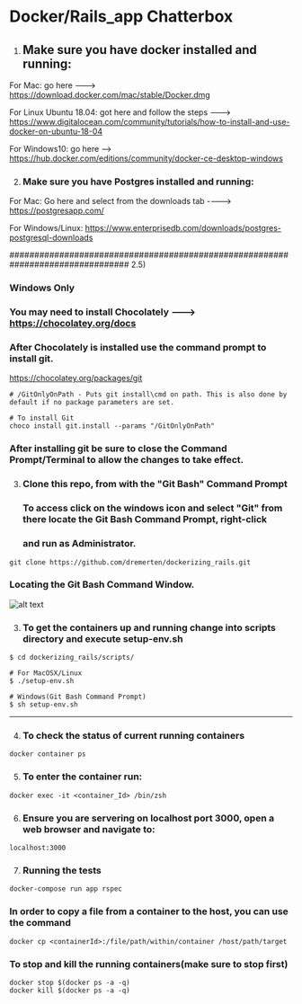 # Docker/Rails_app Chatterbox


1) ## Make sure you have docker installed and running: 

For Mac: go here ---> https://download.docker.com/mac/stable/Docker.dmg

For Linux Ubuntu 18.04: got here and follow the steps ---> 
https://www.digitalocean.com/community/tutorials/how-to-install-and-use-docker-on-ubuntu-18-04

For Windows10: go here --> https://hub.docker.com/editions/community/docker-ce-desktop-windows

2) ### Make sure you have Postgres installed and running:

For Mac: Go here and select from the downloads tab ----> https://postgresapp.com/

For Windows/Linux: https://www.enterprisedb.com/downloads/postgres-postgresql-downloads

################################################################################
2.5)
### Windows Only
### You may need to install Chocolately ---> https://chocolatey.org/docs

### After Chocolately is installed use the command prompt to install git.
https://chocolatey.org/packages/git

```# MUST RUN CMD AS ADMINISTRATOR
# /GitOnlyOnPath - Puts git install\cmd on path. This is also done by default if no package parameters are set.

# To install Git
choco install git.install --params "/GitOnlyOnPath"
```

### After installing git be sure to close the Command Prompt/Terminal to allow the changes to take effect.

3) ### Clone this repo, from with the "Git Bash" Command Prompt
   ### To access click on the windows icon and select "Git" from there locate the Git Bash Command Prompt, right-click
   ### and run as Administrator.
```
git clone https://github.com/dremerten/dockerizing_rails.git
```


### Locating the Git Bash Command Window.
![alt text](https://i.stack.imgur.com/soecn.png)



3) ### To get the containers up and running change into scripts directory and execute setup-env.sh
```
$ cd dockerizing_rails/scripts/

# For MacOSX/Linux
$ ./setup-env.sh

# Windows(Git Bash Command Prompt)
$ sh setup-env.sh
```
******************************************************************************************************************************
4) ### To check the status of current running containers
```
docker container ps
```
5) ### To enter the container run:
```
docker exec -it <container_Id> /bin/zsh
```
6) ### Ensure you are servering on localhost port 3000, open a web browser and navigate to:
```localhost:3000```

7) ### Running the tests
```
docker-compose run app rspec
```
### In order to copy a file from a container to the host, you can use the command
```
docker cp <containerId>:/file/path/within/container /host/path/target
```

### To stop and kill the running containers(make sure to stop first)
```
docker stop $(docker ps -a -q)
docker kill $(docker ps -a -q)
```




